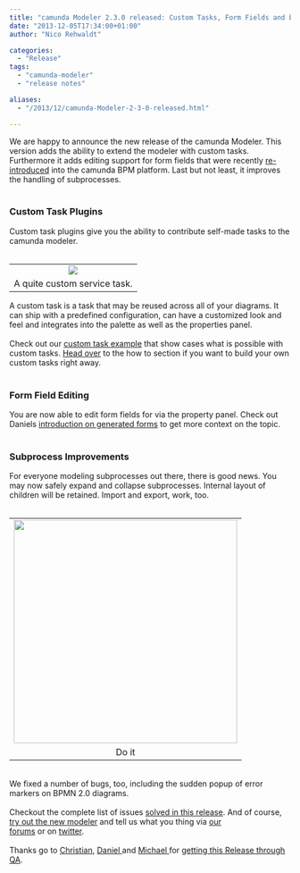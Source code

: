 ```yaml
---
title: "camunda Modeler 2.3.0 released: Custom Tasks, Form Fields and better Subprocess Modeling"
date: "2013-12-05T17:34:00+01:00"
author: "Nico Rehwaldt"

categories:
  - "Release"
tags: 
  - "camunda-modeler"
  - "release notes"

aliases:
  - "/2013/12/camunda-Modeler-2-3-0-released.html"

---
```


We are happy to announce the new release of the camunda Modeler. This version adds the ability to extend the modeler with custom tasks. Furthermore it adds editing support for form fields that were recently <a href="http://blog.camunda.org/2013/11/camunda-BPM-7.1.0-alpha1-released.html">re-introduced</a> into the camunda BPM platform. Last but not least, it improves the handling of subprocesses.
<br />
<a name='more'></a><br />
<h3>
Custom Task Plugins</h3>
<div>
Custom task plugins give you the ability to contribute self-made tasks to the camunda modeler.<br />
<br /></div>
<table align="center" cellpadding="0" cellspacing="0" class="tr-caption-container" style="margin-left: auto; margin-right: auto; text-align: center;"><tbody>
<tr><td style="text-align: center;"><a href="http://stage.docs.camunda.org/assets/img/real-life/examples/modeler-custom-task.png" imageanchor="1" style="margin-left: auto; margin-right: auto;"><img border="0" src="http://stage.docs.camunda.org/assets/img/real-life/examples/modeler-custom-task.png" /></a></td></tr>
<tr><td class="tr-caption" style="text-align: center;">A quite custom service task.</td></tr>
</tbody></table>
A custom task is a task that may be reused across all of your diagrams. It can ship with a predefined configuration, can have a customized look and feel and integrates into the palette as well as the properties panel.<br />
<div>
<br /></div>
<div>
Check out our&nbsp;<a href="https://github.com/camunda/camunda-bpm-examples/tree/master/modeler/custom-task-advanced">custom task example</a>&nbsp;that show cases what is possible with custom tasks. <a href="http://docs.camunda.org/latest/real-life/how-to/#modeler">Head over</a> to the how to section if you want to build your own custom tasks right away.</div>
<div>
<br /></div>
<h3>
Form Field Editing</h3>
<div>
You are now able to edit form fields for via the property panel. Check out Daniels&nbsp;<a href="http://www.youtube.com/watch?feature=player_embedded&amp;v=VgJQ8nPzEMQ#t=358">introduction on generated forms</a>&nbsp;to get more context on the topic.</div>
<div>
<br /></div>
<h3>
Subprocess Improvements</h3>
<div>
For everyone modeling subprocesses out there, there is good news. You may now safely expand and collapse subprocesses. Internal layout of children will be retained. Import and export, work, too.</div>
<div>
<br /></div>
<table align="center" cellpadding="0" cellspacing="0" class="tr-caption-container" style="margin-left: auto; margin-right: auto; text-align: center;"><tbody>
<tr><td style="text-align: center;"><a href="http://3.bp.blogspot.com/-fSqx_qXZefc/Up9awk0m1aI/AAAAAAAAAJ0/icipOV2dV1g/s1600/collapse-subprocess.png" imageanchor="1" style="margin-left: auto; margin-right: auto;"><img border="0" src="http://3.bp.blogspot.com/-fSqx_qXZefc/Up9awk0m1aI/AAAAAAAAAJ0/icipOV2dV1g/s400/collapse-subprocess.png" width="400" /></a></td></tr>
<tr><td class="tr-caption" style="text-align: center;">Do it</td></tr>
</tbody></table>
<br />
<div>
We fixed a number of bugs, too, including the sudden popup of error markers on BPMN 2.0 diagrams.</div>
<div>
<br /></div>
<div>
Checkout the complete list of issues <a href="https://app.camunda.com/jira/secure/ReleaseNote.jspa?projectId=10230&amp;version=13003">solved in this release</a>. And of course, <a href="http://camunda.org/download/modeler/">try out the new modeler</a>&nbsp;and tell us what you thing via&nbsp;<a href="https://groups.google.com/forum/?fromgroups#!forum/camunda-bpm-users">our forums</a>&nbsp;or&nbsp;on&nbsp;<a href="https://twitter.com/camundaBPM">twitter</a>.<br />
<br />
Thanks go to&nbsp;<a href="https://twitter.com/hawky4s">Christian</a>, <a href="https://twitter.com/meyerdan">Daniel </a>and <a href="https://twitter.com/_mschoe">Michael </a>for <a href="https://twitter.com/meyerdan/status/408633474992459776">getting this Release through QA</a>.</div>